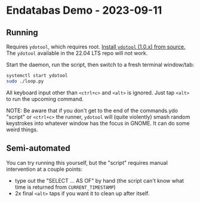 # Endatabas Demo - 2023-09-11

## Running

Requires `ydotool`, which requires root.
[Install `ydotool` (1.0.x) from source.](https://askubuntu.com/questions/1413829/how-can-i-install-and-use-the-latest-ydotool-keyboard-automation-tool-working-o)
The `ydotool` available in the 22.04 LTS repo will not work.

Start the daemon, run the script, then switch to a fresh terminal window/tab:

```sh
systemctl start ydotool
sudo ./loop.py
```

All keyboard input other than `<ctrl+c>` and `<alt>` is ignored.
Just tap `<alt>` to run the upcoming command.

NOTE: Be aware that if you don't get to the end of the commands.ydo "script"
or `<ctrl+c>` the runner, `ydotool` will (quite violently) smash random
keystrokes into whatever window has the focus in GNOME.
It can do some weird things.

## Semi-automated

You can try running this yourself,
but the "script" requires manual intervention at a couple points:

* type out the "SELECT ... AS OF" by hand
  (the script can't know what time is returned from `CURRENT_TIMESTAMP`)
* 2x final `<alt>` taps if you want it to clean up after itself.
